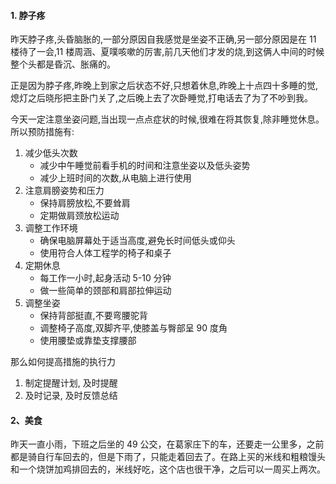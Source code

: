 #### 1. 脖子疼

昨天脖子疼,头昏脑胀的,一部分原因自我感觉是坐姿不正确,另一部分原因是在 11 楼待了一会,11 楼周涵、夏噗咳嗽的厉害,前几天他们才发的烧,到这俩人中间的时候整个头都是昏沉、胀痛的。

正是因为脖子疼,昨晚上到家之后状态不好,只想着休息,昨晚上十点四十多睡的觉,熄灯之后晓彤把主卧门关了,之后晚上去了次卧睡觉,打电话去了为了不吵到我。

今天一定注意坐姿问题,当出现一点点症状的时候,很难在将其恢复,除非睡觉休息。所以预防措施有:

1. 减少低头次数
   - 减少中午睡觉前看手机的时间和注意坐姿以及低头姿势
   - 减少上班时间的次数,从电脑上进行使用
2. 注意肩膀姿势和压力
   - 保持肩膀放松,不要耸肩
   - 定期做肩颈放松运动
3. 调整工作环境
   - 确保电脑屏幕处于适当高度,避免长时间低头或仰头
   - 使用符合人体工程学的椅子和桌子
4. 定期休息
   - 每工作一小时,起身活动 5-10 分钟
   - 做一些简单的颈部和肩部拉伸运动
5. 调整坐姿
   - 保持背部挺直,不要弯腰驼背
   - 调整椅子高度,双脚齐平,使膝盖与臀部呈 90 度角
   - 使用腰垫或靠垫支撑腰部

那么如何提高措施的执行力

1. 制定提醒计划, 及时提醒
2. 及时记录, 及时反馈总结

#### 2、美食

昨天一直小雨，下班之后坐的 49 公交，在葛家庄下的车，还要走一公里多，之前都是骑自行车回去的，但是下雨了，只能走着回去了。在路上买的米线和粗粮馒头和一个烧饼加鸡排回去的，米线好吃，这个店也很干净，之后可以一周买上两次。
